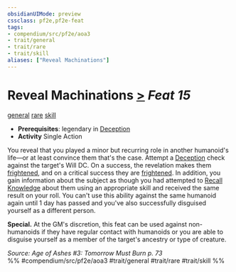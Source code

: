 ```yaml
---
obsidianUIMode: preview
cssclass: pf2e,pf2e-feat
tags:
- compendium/src/pf2e/aoa3
- trait/general
- trait/rare
- trait/skill
aliases: ["Reveal Machinations"]
---
```

# Reveal Machinations  [>](rules/core-rulebook/chapter-9-playing-the-game.md#Actions "Single Action") *Feat 15*  
[general](rules/traits/general.md)  [rare](rules/traits/rare.md)  [skill](rules/traits/skill.md)  

- **Prerequisites**: legendary in [Deception](compendium/skills.md#Deception)
- **Activity** Single Action

You reveal that you played a minor but recurring role in another humanoid's life—or at least convince them that's the case. Attempt a [Deception](compendium/skills.md#Deception) check against the target's Will DC. On a success, the revelation makes them [frightened](rules/conditions.md#Frightened), and on a critical success they are [frightened](rules/conditions.md#Frightened). In addition, you gain information about the subject as though you had attempted to [Recall Knowledge](rules/actions/recall-knowledge.md) about them using an appropriate skill and received the same result on your roll. You can't use this ability against the same humanoid again until 1 day has passed and you've also successfully disguised yourself as a different person.

**Special.** At the GM's discretion, this feat can be used against non-humanoids if they have regular contact with humanoids or you are able to disguise yourself as a member of the target's ancestry or type of creature.

*Source: Age of Ashes #3: Tomorrow Must Burn p. 73*  
%% #compendium/src/pf2e/aoa3 #trait/general #trait/rare #trait/skill %%